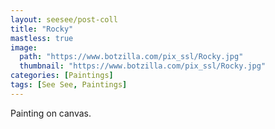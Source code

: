 ```yaml
---
layout: seesee/post-coll
title: "Rocky"
mastless: true
image:
  path: "https://www.botzilla.com/pix_ssl/Rocky.jpg"
  thumbnail: "https://www.botzilla.com/pix_ssl/Rocky.jpg"
categories: [Paintings]
tags: [See See, Paintings]
---
```


Painting on canvas.



